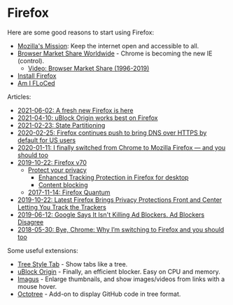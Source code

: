 # Firefox

Here are some good reasons to start using Firefox:

* [Mozilla's Mission](https://www.mozilla.org/en-US/about/): Keep the internet open and accessible to all.
* [Browser Market Share Worldwide](https://gs.statcounter.com/) - Chrome is becoming the new IE (control).
  * [Video: Browser Market Share (1996-2019)](https://www.youtube.com/watch?v=es9DNe0l0Qo)
* [Install Firefox](https://www.mozilla.org/en-US/firefox/new/)
* [Am I FLoCed](https://amifloced.org/)

Articles:

* [2021-06-02: A fresh new Firefox is here](https://blog.mozilla.org/en/products/firefox/fresh-new-look-for-firefox/)
* [2021-04-10: uBlock Origin works best on Firefox](https://news.ycombinator.com/item?id=26755252)
* [2021-02-23: State Partitioning](https://hacks.mozilla.org/2021/02/introducing-state-partitioning/)
* [2020-02-25: Firefox continues push to bring DNS over HTTPS by default for US users](https://blog.mozilla.org/blog/2020/02/25/firefox-continues-push-to-bring-dns-over-https-by-default-for-us-users/)
* [2020-01-11: I finally switched from Chrome to Mozilla Firefox — and you should too](https://www.digitaltrends.com/computing/mozilla-firefox-chrome-review-comparison-2020/)
* [2019-10-22: Firefox v70](https://www.mozilla.org/en-US/firefox/70.0/releasenotes/)
  * [Protect your privacy ](https://support.mozilla.org/en-US/products/firefox/protect-your-privacy)
    * [Enhanced Tracking Protection in Firefox for desktop](https://support.mozilla.org/en-US/kb/enhanced-tracking-protection-firefox-desktop)
    * [Content blocking](https://support.mozilla.org/en-US/kb/content-blocking)
  * [2017-11-14: Firefox Quantum](https://blog.mozilla.org/blog/2017/11/14/introducing-firefox-quantum/)
* [2019-10-22: Latest Firefox Brings Privacy Protections Front and Center Letting You Track the Trackers](https://blog.mozilla.org/blog/2019/10/22/latest-firefox-brings-privacy-protections-front-and-center-letting-you-track-the-trackers/)
* [2019-06-12: Google Says It Isn't Killing Ad Blockers. Ad Blockers Disagree](https://www.wired.com/story/google-chrome-ad-blockers-extensions-api/)
* [2018-05-30: Bye, Chrome: Why I’m switching to Firefox and you should too](https://www.fastcompany.com/90174010/bye-chrome-why-im-switching-to-firefox-and-you-should-too)

Some useful extensions:

* [Tree Style Tab](https://addons.mozilla.org/en-US/firefox/addon/tree-style-tab/) - Show tabs like a tree.
* [uBlock Origin](https://addons.mozilla.org/en-US/firefox/addon/ublock-origin/) - Finally, an efficient blocker. Easy on CPU and memory.
* [Imagus](https://addons.mozilla.org/en-US/firefox/addon/imagus/) - Enlarge thumbnails, and show images/videos from links with a mouse hover.
* [Octotree](https://addons.mozilla.org/en-US/firefox/addon/octotree/) - Add-on to display GitHub code in tree format.
